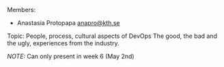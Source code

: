 Members:
- Anastasia Protopapa anapro@kth.se

Topic:
People, process, cultural aspects of DevOps
The good, the bad and the ugly, experiences from the industry.

*NOTE:* Can only present in week 6 (May 2nd)
